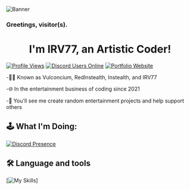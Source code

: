 ![Banner](banner)
### Greetings, visitor(s).
<h1 align="center">I'm IRV77, an Artistic Coder!</h1>

[![Profile Views](https://komarev.com/ghpvc/?username=irv77&color=red&base=150)](https://discord.gg/xuu8TnSY4b) [![Discord Users Online](https://img.shields.io/discord/1120561033447231588?label=Discord)](https://discord.gg/xuu8TnSY4b/) [![Portfolio Website](https://img.shields.io/badge/Website-v1.0-text?logo=cyberdefenders&color=yellow)](https://irv77.github.io)

-👦🏻 Known as Vulconcium, RedInstealth, Instealth, and IRV77

-🌐 In the entertainment business of coding since 2021

-🔭 You'll see me create random entertainment projects and help support others

<h2 align="left">🕹️ What I'm Doing:</h2>

[![Discord Presence](https://lanyard.cnrad.dev/api/741693084131131566?theme=&showDisplayName=false&hideProfile=false&borderRadius=40px&idleMessage=Probably%20offline)](https://discord.com/users/741693084131131566)
  
<h2 align="left">🛠 Language and tools</h2>

[![My Skills](https://skillicons.dev/icons?i=js,html,css,github,vscode,firebase)]